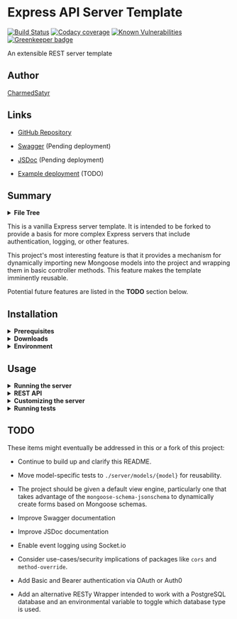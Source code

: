 # Express API Server Template

[![Build Status](https://travis-ci.com/CharmedSatyr/express-server.svg?branch=master)](https://travis-ci.com/CharmedSatyr/express-server)
[![Codacy coverage](https://img.shields.io/codacy/coverage/737076e62d8e4d65ac567f2ee77afd0b.svg)](https://app.codacy.com/project/CharmedSatyr/express-server/dashboard)
[![Known Vulnerabilities](https://dev.snyk.io/test/github/CharmedSatyr/express-server/badge.svg)](https://dev.snyk.io/test/github/CharmedSatyr/express-server/)
[![Greenkeeper badge](https://badges.greenkeeper.io/CharmedSatyr/express-server.svg)](https://greenkeeper.io/)

An extensible REST server template

## Author

[CharmedSatyr](https://keybase.io/charmedsatyr)

## Links

- [GitHub Repository](https://github.com/CharmedSatyr/express-server)

- [Swagger]() (Pending deployment)

- [JSDoc]() (Pending deployment)

- [Example deployment]() (TODO)

## Summary

<details>
  <summary>
   <b>File Tree</b>
  </summary>

```
.
├── config
│   ├── jsdoc.config.json
│   └── swagger.json
├── .env
├── .eslintignore
├── .eslintrc.json
├── .gitignore
├── index.js
├── LICENSE
├── .nvmrc
├── package.json
├── package-lock.json
├── .prettierrc.js
├── Procfile
├── README.md
├── server
│   ├── controllers
│   │   └── index.js
│   ├── index.js
│   ├── middleware
│   │   ├── 404.js
│   │   ├── 500.js
│   │   ├── model-finder.js
│   │   └── __tests__
│   │       ├── 404.test.js
│   │       ├── 500.test.js
│   │       └── model-finder.test.js
│   ├── models
│   │   ├── book
│   │   │   ├── book.js
│   │   │   └── book.model.js
│   │   └── resty-wrapper.js
│   ├── routes
│   │   ├── index.js
│   │   └── __tests__
│   │       └── index.test.js
│   └── __tests__
│       ├── index.test.js
│       └── supergoose.js
└── .travis.yml

10 directories, 30 files

```

</details>

This is a vanilla Express server template. It is intended to be forked to provide a basis for more complex Express servers that include authentication, logging, or other features.

This project's most interesting feature is that it provides a mechanism for dynamically importing new Mongoose models into the project and wrapping them in basic controller methods. This feature makes the template imminently reusable.

Potential future features are listed in the **TODO** section below.

## Installation

<details>
  <summary>
    <b>Prerequisites</b>
  </summary>

1. [Node.js](https://nodejs.org/en/) version 11.8.0 (Recommended: use [nvm](https://github.com/nvm-sh/nvm) to manage Node installations)

1. [npm](https://www.npmjs.com/get-npm) (distributed with Node.js) or [yarn](https://yarnpkg.com/en/)

1. [MongoDB](https://docs.mongodb.com/manual/installation/index.html)

</details>

<details>
  <summary>
    <b>Downloads</b>
  </summary>

1. Fork this project to your GitHub account.

2. Clone the repo to you local filesystem using the appropriate links for your username.

Using **ssh**:

```bash
git clone git@github.com:[Your-Username]/express-server.git
```

Using **https**:

```bash
git clone https://github.com/[Your-Username]/express-server.git
```

You can also download and uppack the `zip` file.

2. Navigate into the project directory.

```bash
cd express-server
```

3. Install the project's dependencies

Using **npm**:

```bash
npm i
```

Using **yarn**:

```bash
yarn install
```

</details>

<details>
  <summary>
    <b>Environment</b>
  </summary>

In the project folder, create a `.env` file to hold private environmental variables and an empty `data` folder to hold your local database. Do _not_ commit either to version control.

Create entries in your `.env` file for:

- `MONGODB_URI`

- `PORT`

Good default values for the current server (which uses a `books` model) are:

```bash
# .env

MONGODB_URI=mongodb://localhost:27017/books
PORT=3000
```

</details>

## Usage

<details>
  <summary>
    <b>Running the server</b>
  </summary>

1. Start the MongoDB database in your project root. The command will probably look like:

```bash
mongod --dbpath=./data --port 27017
```

2. Start the Node process with `npm run start` or `npm run watch:server`.

3. If you want to use BrowserSync, start it with `npm run watch:ui`.

Output in the terminal should confirm the processes are running.

</details>

<details>
  <summary>
    <b>REST API</b>
  </summary>

API routes for this server look like `/api/v1/{model}`.

```javascript
router.get('/', c.index);
router.get('/api/v1/:model', c.getRecords);
router.get('/api/v1/:model/:id', c.getRecords);
router.post('/api/v1/:model', c.createRecord);
router.put('/api/v1/:model/:id', c.updateRecord);
router.patch('/api/v1/:model/:id', c.patchRecord);
router.delete('/api/v1/:model/:id', c.deleteRecord);
```

The dynamic `:model` in these routes is automatically interpolated by the `model-finder` middleware at `./server/middleware/model-finder.js`.

The RESTy Wrapper at `./server/models/rest-wrapper.js`, when instantiated on the model `./server/models/{model}/{model}.js`, will allow a number of operations that correspond to the methods by which they are accessed in the API routes.

These methods are as follows:

- `get(id?)` → If an `id` argument is provided, this method will return a Promise that resolves to a single document object. If no `id` argument is provided, this method will return a Promise that resolves to an array of all the collection's documents.

- `post(obj)` → This method takes a document object and returns a Promise that resolves to the posted document, which has been added to the database.

- `patch(id, obj)` → This method takes `id` and `obj` arguments and updates a document with the given `id` with the `obj` in the collection. No new documents will be created. The method returns a Promise that resolves to the updated document.

- `put(id, obj)` → This method takes `id` and `obj` arguments and updates the document with the given `id` in the collection with the `obj`. If an object with the given `id` does not exist, it will be created. The method returns a Promise that resolves to the updated document.

- `delete(id)` → The method takes an `id` argument, deletes the document from the collection, and returns a Promise that resolves to the deleted document.

</details>

<details>
  <summary>
    <b>Customizing the server</b>
  </summary>

### Adding a model

Because routes interpolate the names of their models when accessed, it is necessary to name the model and its parent folder to match the intended routes.

**Example:** Adding a `book` model

1. Create a folder for your model inside `./server/models/`. It should be named for the route that should be used to access it. For example, a `book` model that should be accessed on the route `/api/v1/book` requires the folder `book` at `./server/models/book`.

1. Within the `book` folder, create a Mongoose schema and instantitate a Mongoose model from it. This might be done in a file named `./server/models/book/book.model.js`, but the name here isn't as important.

1. To wrap the model in Mongoose-ready controller methods named for the REST methods by which they are accessed, instantiate an instance of the RESTy wrapper (exported from `./server/models/resty-wrapper.js`) with the Mongoose model and export it. That will look like:

```javascript
const book = new RESTyWrapper(BookModel);

module.exports = book;
```

The `book` model can now be accessed at `/api/v1/book` and will respond to REST requests as described above.

</details>

<details>
  <summary>
    <b>Running tests</b>
  </summary>

The current setup with the `book` model can be tested with the following commands:

- `npm run test`
- `npm run watch:test`
- `npm run lint`

Custom models will require their own tests, but those tests will likely be very similar! It might be possible to make testing more modular or automatic (based on interpolation from the `./server/models/{model}`) in the future.

</details>

## TODO

These items might eventually be addressed in this or a fork of this project:

- Continue to build up and clarify this README.

- Move model-specific tests to `./server/models/{model}` for reusability.

- The project should be given a default view engine, particularly one that takes advantage of the `mongoose-schema-jsonschema` to dynamically create forms based on Mongoose schemas.

- Improve Swagger documentation

- Improve JSDoc documentation

- Enable event logging using Socket.io

- Consider use-cases/security implications of packages like `cors` and `method-override`.

- Add Basic and Bearer authentication via OAuth or Auth0

- Add an alternative RESTy Wrapper intended to work with a PostgreSQL database and an environmental variable to toggle which database type is used.
